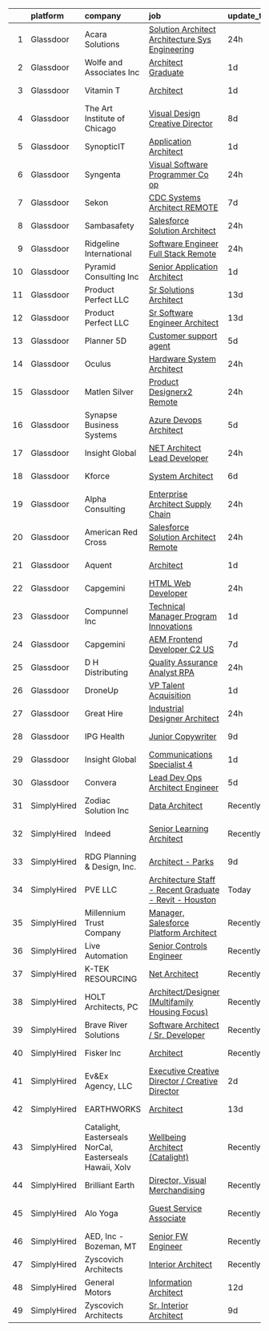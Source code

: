 

|    | platform    | company                                                 | job                                                                                                                                                                                                                                                                                                                                                                                                                                                                                                                                                                                                                                                                                                                                                                                                                                                                                                                                                                                                                                                                                                                                                                                                                                                                                                                                                                                                                                                           | update_time   | location                  |
|---:|:------------|:--------------------------------------------------------|:--------------------------------------------------------------------------------------------------------------------------------------------------------------------------------------------------------------------------------------------------------------------------------------------------------------------------------------------------------------------------------------------------------------------------------------------------------------------------------------------------------------------------------------------------------------------------------------------------------------------------------------------------------------------------------------------------------------------------------------------------------------------------------------------------------------------------------------------------------------------------------------------------------------------------------------------------------------------------------------------------------------------------------------------------------------------------------------------------------------------------------------------------------------------------------------------------------------------------------------------------------------------------------------------------------------------------------------------------------------------------------------------------------------------------------------------------------------|:--------------|:--------------------------|
|  1 | Glassdoor   | Acara Solutions                                         | [Solution Architect   Architecture Sys Engineering](https://www.glassdoor.com/partner/jobListing.htm?pos=112&ao=1110586&s=58&guid=000001831bf51624aca183a4340fc9da&src=GD_JOB_AD&t=SR&vt=w&ea=1&cs=1_a86fbc0c&cb=1662621390763&jobListingId=1008124511328&cpc=E773D000C9BC26FA&jrtk=3-0-1gcdva5ihk6fd801-1gcdva5j0gahi800-50841d0b109addda--6NYlbfkN0BQuJXpfawXtfhwzLerQhC04iCxGrelUvn_xttDeop7CMmG32gURwRxhPm_v2B23n7kRYV77jtXzj1BtkRO1h6FnP3g_cULDbVkOs_DbPRAT6n2HOowRT-4ddebQ0ZBkShoU98yHdtjshAhz-lrK3A7F27Fbf2Cn2vW1hy_2ECP5hln-QO4p0eBkNC_uT1RP3QqCHX33yjUVzyFKmO1tNtpdgHo7BJr_Fn7aCJsRCb9LPWIQ4MoxAn4cZ2TN_HZEZLcJTsYaAmJcKWA5UnNCB2phFZxudDz_sWdPmfRORpu1-2UjYiP2N4pxY9B7BsQjIhGdXkqA1uF4OQN7fs8mn7JJ8smfAV4UyOr-3xqfmSWee5ZsqYrFxkiO0564PgxszJtpN6VENlmaD41ywl3yXSgWlr5aEe_mHT6NjtvIbQBSJXmVEkgbytRszPUvlqKicf0t0b_NWbkVX4NNhXfOBaU_7G83NQ1_8IgOHzX2-S2gYV-A-oWs4HqFEqPwPS8zynG2TtEmk3227qFXn2CXIrFmD8E15mKiB0FeDW8pegGRaj-r0Eenl_s1N6Yig2pYL2448YcNFOwBX-REm7fOnLmLLM1ny1hESUbF-ls3dkcHSSoGu6UOOpidiMZQQh9dZ3Z1QR66maRID3ffhLx7wUVypLRnY25CC4mz34yrDfrJVheEzAzSVapFbp2X11h1xRiWeZ445qT872mj5Knj4jd5A5AhI2XwT9iUdCIyVrdM5rCv5idgND8z8u-pNWO9E8%3D)                                                                                                                                                                                                                                                                                                    | 24h           | Rockledge, FL             |
|  2 | Glassdoor   | Wolfe and Associates  Inc                               | [Architect Graduate](https://www.glassdoor.com/partner/jobListing.htm?pos=106&ao=1110586&s=58&guid=000001831bf51624aca183a4340fc9da&src=GD_JOB_AD&t=SR&vt=w&ea=1&cs=1_f25e8e15&cb=1662621390762&jobListingId=1008122110223&cpc=E04C949A9101C6A2&jrtk=3-0-1gcdva5ihk6fd801-1gcdva5j0gahi800-9a2d8be063e10eab--6NYlbfkN0DSuD1-i6yOw0A_spq0-wUw3pG4wGEpwghfMfT3FNG6r9av4v2MNC0Ecwcxp_prGNJXJCaZUQZWQsTpWn72rWNk7diq2XhfkdvSQfwFSet9Uj9AHUzgUOyciT9F_k_EmnaQYGMEpJKAvYa3RsTQ9_lhg9nCJZTY6f3pYCpvWBjhdTC59tZs28_n6iJ-UVxMx_0twtsJK5qvM_hsgfI5hfVlag5uUfpBEha8ZjynH5JClJIjFdhIgF3bvyhUBnLlB_Ifd0zDSovPXa6QMVKwzQGDaNvlyY_d6xMBH1QZDyGYd5zJTwGyQWAQGnbHk-fxvwt_olsP2Ootiys2xxB7M7ib_kEK-ZQyeLez9NeWYlqI6PPiY-6LQbp4MY6-kkoZGyDACvlYCH8hDE0adyrzDGmFPmECQeyDQRNT61J5fE2Hw8Ed4y-62rb6wC0-NCAKN2ZHMrmk2l34wApHa4Av00bURgthqLZAamYoPM9gCRwrJLDIv70NFWoOe1W7bHzcpRtrycmbSyV7noGV-9QPtBML-lFHlN3RbTT7a9Qk8vpKA9teAlhUfhhfL24ds9LahVY%3D)                                                                                                                                                                                                                                                                                                                                                                                                                                                                                                                                   | 1d            | Fort Wayne, IN            |
|  3 | Glassdoor   | Vitamin T                                               | [Architect](https://www.glassdoor.com/partner/jobListing.htm?pos=116&ao=1110586&s=58&guid=000001831bf51624aca183a4340fc9da&src=GD_JOB_AD&t=SR&vt=w&cs=1_6e42a5d4&cb=1662621390763&jobListingId=1008120825887&cpc=56C4EA4A1A191A49&jrtk=3-0-1gcdva5ihk6fd801-1gcdva5j0gahi800-0c2377cebf3259dd--6NYlbfkN0DMrcEu7yrtATojKJA7cEzGQ3FdRGWLh0CZQInL4ECGI6k5tN82kdM0cJmh4vC7GggUStPm-CgtdmTbC3fuF7kiU9OmQnMKYR0iF4FNAUyaCGxbtd0mAIsUjg0A8DQlKVrzrNXn1DElmp17CP-vUZHvOTR9DzepahtUzE_KzLzeGmMjN_Qzv2dvBvAExc9vsQaFzHWLhS2vZIZQXIFLr_dSCBxfOd3xIeH2gLi8fKo3WlST0mgPd0lxoftoAV2jarKOpWCaeppX1Vc_ugRi8TzgWnUesb3omw_p8kXnIH4serFoSrCm7UqLLWgc3P6HoHw_cuDKJOtDRn2MJ0egQvJ9cy-hwPABu98W5SW0LKIdVe4_4a99_fU4R27kD5clautGE-OnkNtyO6KcNgsrU_JRTU5P4xnDHZv7vvyIEcaA0xq86JgHzhA8pSbb84C1nMnoAJCtqe7bzgAIUupBxhzy1_muYFGkYgE8gPomEJKxdA%3D%3D)                                                                                                                                                                                                                                                                                                                                                                                                                                                                                                                                                                                                                                   | 1d            | Georgetown, TX            |
|  4 | Glassdoor   | The Art Institute of Chicago                            | [Visual Design Creative Director](https://www.glassdoor.com/partner/jobListing.htm?pos=125&ao=1136043&s=58&guid=000001831bf51624aca183a4340fc9da&src=GD_JOB_AD&t=SR&vt=w&cs=1_b57ac1b3&cb=1662621390764&jobListingId=1008104855828&jrtk=3-0-1gcdva5ihk6fd801-1gcdva5j0gahi800-c9320b7b2c8b9c76-)                                                                                                                                                                                                                                                                                                                                                                                                                                                                                                                                                                                                                                                                                                                                                                                                                                                                                                                                                                                                                                                                                                                                                              | 8d            | Chicago, IL               |
|  5 | Glassdoor   | SynopticIT                                              | [Application Architect](https://www.glassdoor.com/partner/jobListing.htm?pos=127&ao=1136043&s=58&guid=000001831bf51624aca183a4340fc9da&src=GD_JOB_AD&t=SR&vt=w&cs=1_3cc286c1&cb=1662621390764&jobListingId=1008120140939&jrtk=3-0-1gcdva5ihk6fd801-1gcdva5j0gahi800-728e1ac34fe93986-)                                                                                                                                                                                                                                                                                                                                                                                                                                                                                                                                                                                                                                                                                                                                                                                                                                                                                                                                                                                                                                                                                                                                                                        | 1d            | Remote                    |
|  6 | Glassdoor   | Syngenta                                                | [Visual Software Programmer Co op](https://www.glassdoor.com/partner/jobListing.htm?pos=120&ao=1136043&s=58&guid=000001831bf51624aca183a4340fc9da&src=GD_JOB_AD&t=SR&vt=w&cs=1_57a3b63b&cb=1662621390763&jobListingId=1008123593530&jrtk=3-0-1gcdva5ihk6fd801-1gcdva5j0gahi800-77615b1bdf0725fa-)                                                                                                                                                                                                                                                                                                                                                                                                                                                                                                                                                                                                                                                                                                                                                                                                                                                                                                                                                                                                                                                                                                                                                             | 24h           | Malta, IL                 |
|  7 | Glassdoor   | Sekon                                                   | [CDC Systems Architect   REMOTE](https://www.glassdoor.com/partner/jobListing.htm?pos=130&ao=1136043&s=58&guid=000001831bf51624aca183a4340fc9da&src=GD_JOB_AD&t=SR&vt=w&ea=1&cs=1_4c74d5fa&cb=1662621390764&jobListingId=1008106121780&jrtk=3-0-1gcdva5ihk6fd801-1gcdva5j0gahi800-e094db98233701cf-)                                                                                                                                                                                                                                                                                                                                                                                                                                                                                                                                                                                                                                                                                                                                                                                                                                                                                                                                                                                                                                                                                                                                                          | 7d            | Atlanta, GA               |
|  8 | Glassdoor   | Sambasafety                                             | [Salesforce Solution Architect](https://www.glassdoor.com/partner/jobListing.htm?pos=124&ao=1136043&s=58&guid=000001831bf51624aca183a4340fc9da&src=GD_JOB_AD&t=SR&vt=w&ea=1&cs=1_5453b8bb&cb=1662621390764&jobListingId=1008124901323&jrtk=3-0-1gcdva5ihk6fd801-1gcdva5j0gahi800-64c056d56f19c4cb-)                                                                                                                                                                                                                                                                                                                                                                                                                                                                                                                                                                                                                                                                                                                                                                                                                                                                                                                                                                                                                                                                                                                                                           | 24h           | Remote                    |
|  9 | Glassdoor   | Ridgeline International                                 | [Software Engineer   Full Stack   Remote](https://www.glassdoor.com/partner/jobListing.htm?pos=101&ao=1110586&s=58&guid=000001831bf51624aca183a4340fc9da&src=GD_JOB_AD&t=SR&vt=w&cs=1_3ccaaf0b&cb=1662621390761&jobListingId=1008123723694&cpc=F5D43257E3E73E36&jrtk=3-0-1gcdva5ihk6fd801-1gcdva5j0gahi800-177e1d75b62545c1--6NYlbfkN0ArXkdIDc8_TVpM7_N-f9gveeRhgB7S0jJydSp84ioa9qS0VgbyBB2j6Jbp5gHAz3Y4p6hi4BBy1acLkRNkGJAWCf842qkowSe9a87Y3B8GTK0xrhVuC93LBXOpsaGIiHj4uWywM0Z_vuZemBY18AV_fFzg2Ug6J05M9QkXYRooxa1NGMu2WAlsXINVINF7JBk4lPWu5ZfTrmYifrqwarHfp-vTt-2nGuwW17Kb53AJ4FwkyCM9PEO3ehHUasLQegHnKpoxdw_P-iF1VqPjWg5_Z-PF7Cbly5YygQMvG419VSUlvYXzKDkL46TZYUJBMydV-54XjOznO_097VXOk1an7jP8G0_s9zHcBScJq781rv2kEpy0abtzQS9CggpSU75YLr61RQCvYZCsix4xvrbVWbClN9m17bXLNZVEaf0PRaeG_zC4jMfMT4CwicfQknPlBmI_ifQLhOQxzZlSmOLoyLvgdbmWkKUucp_DYUwmjDK9XBJv-BDqBBkGGMetrhz1S8Hs8P5HDZo5NmlctspvMMJVRDIaGwRazfsghc5aSQr9XlhF3vjXKqNVAP8EZIJSzcA8zxWafg%3D%3D)                                                                                                                                                                                                                                                                                                                                                                                                                                                                                                     | 24h           | Remote                    |
| 10 | Glassdoor   | Pyramid Consulting  Inc                                 | [Senior Application Architect](https://www.glassdoor.com/partner/jobListing.htm?pos=117&ao=1110586&s=58&guid=000001831bf51624aca183a4340fc9da&src=GD_JOB_AD&t=SR&vt=w&ea=1&cs=1_de1cb38f&cb=1662621390763&jobListingId=1008120776625&cpc=56C4EA4A1A191A49&jrtk=3-0-1gcdva5ihk6fd801-1gcdva5j0gahi800-df2d126c223cd515--6NYlbfkN0Bjic9BpODao-m9BEup4myv2yv9o6hanv70kCRpjMjSDb0tRlE4H9I0NFhFwwd29vYcswX_4IbV4a-G50RULzFyv_zMosgMRCZlCHwviwwZL1BY4E9mv0FXg39fBgTwRErmMQDcr1K_hJX2F1W5eHkVdmc2I_0C7L4zUF8MfhajAt-JVeQaDoDHEtVbkvAkWntm0YPEICiiJEk8szzcCeGg_ZjneitGjqQVlCYQkzezr__RDcSIrYCWSn5630OBbvsuOupsELA75DJzSEpC_T6o5Ajrzcpz_jAn_sLyO88Y3RCh827I3gn2S2EOVhY8jDuwnMuJSq0ThTup8NXuZJpDWL0yQzs-iqciv6V3iRmhMoPP7Ugjlx09hBQoHlykS9TRG_eDppksp_DcFTm9q1EElUcxFhD3yYpoypKbc8Oj-QxqHNueO2Hb4Hvxyn7L-aGpRrCguNg912aM9rgTJNpaKpE30ES6b3tzky_FoJb2VDgJ3I4zT6RN3GZn5UouWqJs-OTyPkk_M3Xiw7l8vUPLLRDNn22hmTKL79bw6-yOi6X8j709w1_ncECwkY9OZh1rubePsRdkA_PCYsdrtCsM2zIiKzoeWvUjaIIlDHNaxIC71NfJzadwUxEMpXPndixNzZf_68cfj-RrjkUeUHsUeCbdEpcZu-EPLfgw8cwTnf_OyUl1RrYaLoa7zAj2-8E6HIoFq6qNN3yyICURBugtUCpTTxn23sok92QnuVSR8QcFTTiFSmYopAHm8ppiTM4qDq5q6b3vMMqXmpgUxhUQdHlPQCVV0NvxEY3OOTMmaPAr2lnAuZsIUl2jzxdVpQ9pAMNdjDJdHLCUnnC5zY7GZMO6xqWXde4Nk2sYDOFfowvKECaMV6vV5nIvuoqLgJMXBDQWSssgVjvL-8ngWGBmzxlcwVs7gKkhXeq2yKBfOK_rzIlwSs7G6eU41eAHIpfkZvx2Ms01CtrWO_Irj3McTLk84hg-RwP7aWW04GQbU-r9IJ_RjmL7Mqdf_vFLD1wUXfO0xmcH48mqCyPv0Nj4)                                       | 1d            | Houston, TX               |
| 11 | Glassdoor   | Product Perfect  LLC                                    | [Sr  Solutions Architect](https://www.glassdoor.com/partner/jobListing.htm?pos=103&ao=1110586&s=58&guid=000001831bf51624aca183a4340fc9da&src=GD_JOB_AD&t=SR&vt=w&ea=1&cs=1_c14118ab&cb=1662621390761&jobListingId=1008094626429&cpc=6BBECBC74F3AC36E&jrtk=3-0-1gcdva5ihk6fd801-1gcdva5j0gahi800-9f5ae63940be29bf--6NYlbfkN0D15n6ArZDILYzaLS17ey_l48sIunGxDTdWFb4-hqD_rs1VCzvJP1hPnzavKSYGClu0Mw-rTpcL4_jex_MMwadaJIjfL_KtkMIUu-pRQZ3zIGltPUEbmcbEQz3veeB7_CnD-gD86OAQa789AvbfrbnSwS7hYejA0RndUjBEPrP8Cv0P4izKctpUQSz6faXYnC_h9PQ_Q47B5u7DWJa4ufVUEIdtV_5fP8NZevT9ipbgP7q4Lo4rttx1DtqUKAeBTT7sCAgQj2Uhf-Feo3wwa2SEVb3hG3VUwrp8TuH0CtISghvBkQiVqXSHShrnVsMEUERW543qLfKq95-22rE18lCm4ItyfdqzGy0oB5CtioDMhMdHGYDQHa9lKseHkmBKw1dwq65NjOxKaFslubqWRePm6SuZcva2M6rLHdD410rDx8LUHGz1gpZDHOXGvrJIfhA2IhoNgdJJuNelz3PQwq0KEy5Heq5gpHUYQRm7WMSbZQxfgdrAhKX9uRZTzPuALJk%3D)                                                                                                                                                                                                                                                                                                                                                                                                                                                                                                                                                                                              | 13d           | Remote                    |
| 12 | Glassdoor   | Product Perfect  LLC                                    | [Sr  Software Engineer Architect](https://www.glassdoor.com/partner/jobListing.htm?pos=108&ao=1110586&s=58&guid=000001831bf51624aca183a4340fc9da&src=GD_JOB_AD&t=SR&vt=w&ea=1&cs=1_087b2c9e&cb=1662621390762&jobListingId=1008094622433&cpc=292036AD7E8A5303&jrtk=3-0-1gcdva5ihk6fd801-1gcdva5j0gahi800-3fb25c5708a5a3c2--6NYlbfkN0D15n6ArZDILYzaLS17ey_l48sIunGxDTdWFb4-hqD_rs1VCzvJP1hP3ziSaubas8Fld7seTOoOd5NKsygUQCb5NGUXXJr9e6wFq0A6E9Z7rMLhhwLm0ZRxHDgE6hQFdquygLb9Bx5QFDmlgvCE5Hp_qzNuSqjzLV3TBwF9dcGiOWoQx2TI8Zy2WrZU_9wTszil4dxu3IGgoIrhdLDEbNz2E_cacFUYwy4ReDU5xwGLnUfG5NvigLiI5iHE_hv87jBMGLBOn1K5KUQgtn1pjTAeXHX59NLLbneADz5kcekwFHRcvFsHEuIxD6LFk4KTPklXJ6QTVDXXCh0OhotLcv6b_o2TbG7V-mzCBBdfgvodTHzgMgEgglicvr4YQ3h72Y6YXnX3fF6Fq5QfTF0Oa_aMvKlQOXdN9GgnNv72k92F-Ugp_Rf-3nP9V72qtyMnbh7pF_Weh1DI-IJsRLu9kwGDxIdzOpKDslDyqTMFuN1SjYjgJ36vjW353qjlOfiTCCDMiRD6sqHVRQ%3D%3D)                                                                                                                                                                                                                                                                                                                                                                                                                                                                                                                                                                        | 13d           | Remote                    |
| 13 | Glassdoor   | Planner 5D                                              | [Customer support agent](https://www.glassdoor.com/partner/jobListing.htm?pos=122&ao=1136043&s=58&guid=000001831bf51624aca183a4340fc9da&src=GD_JOB_AD&t=SR&vt=w&ea=1&cs=1_765ea308&cb=1662621390764&jobListingId=1008113643849&jrtk=3-0-1gcdva5ihk6fd801-1gcdva5j0gahi800-38bb07b160b6d82b-)                                                                                                                                                                                                                                                                                                                                                                                                                                                                                                                                                                                                                                                                                                                                                                                                                                                                                                                                                                                                                                                                                                                                                                  | 5d            | Remote                    |
| 14 | Glassdoor   | Oculus                                                  | [Hardware System Architect](https://www.glassdoor.com/partner/jobListing.htm?pos=102&ao=1110586&s=58&guid=000001831bf51624aca183a4340fc9da&src=GD_JOB_AD&t=SR&vt=w&cs=1_ebd49e07&cb=1662621390761&jobListingId=1008123412388&cpc=44CD5376B8534B8F&jrtk=3-0-1gcdva5ihk6fd801-1gcdva5j0gahi800-7498725bb33a79b0--6NYlbfkN0DYl4UJW4r1Vl7FEn6T9F-rD9lpC-0oMJVSiWjK_MGUd8e8cHXcpv6KPyjLHZEfqkVogC66cl0Kf53iEY2NG-8uRKbmsk36Hu5eeb2lhUliVHhSeYP_GayDH4LTvHZhd2xkywMTopsgZq2sOQJP0gsQDbVPWH9qa-Wb8cpi9oQKib6biCR6QL89LsD_sTEf_DYV70bkQkk_vbkZGZa5HDSAPsccKFGOZlq4_JzbapbFM2nTtgy4N_xx4KCWDXAonhoJccDS46zPDXCzsPr3UFyk5OJSllyQ84xhzDfQacUpxUR3I76DCVCZc8WLE_4wkFVZucsMrjgqd8ze0w7m5Edm_0UoW4d17myZy817FyaMH7G1Ecgr75k7zUhZxnVjD_JKqsOfu2XgTZyOwN2AHdCJ3PItyYHYSwYSFEfE9lj0Kkluz3rlGs6BgKlz5GqaXbjCbuJtSo2_ex2Vh9JGCTJPPNcw_FeByOfpYmtz37OEC3PCmIMtigIesgmoIVEII4c2v7OiO4dtrIzvx75z7tr9N1of87-IW8BFFoHyjDkMHn6Kv8sULYv13JuW-RDLO6H7CjNQuHZsyXnyeOF4-fQV62n_lEi2_73OM9wcOzmB6L6oLcXgxmjUW6kJl1ZCMMlTmf-nuC0w7BHCg1QOzqftKZG9yn4YZagIu4hWj7xG_d2cFylWNJWt3Ys4J5yqZlEZ2efSaFb5fDjlgvKxAAplQ9UibAED_HaRGyLkwYjxw06C9TuIubYUUyX-1-CrcJew_4Pd8Q2x5Wgd52dQV9Sx573Unu7ok6SJJg6C_rVRRyg7UGjrmKB-MycgJazEUDjGPqJslyCgOD8QVzp2icGYm1l7Ti_llsek4-lkUGhuoUsaTkUO0fIb3al9z1btfGf2ax-cOODRf34GEF-O_tJJcwNhfNQYgN3UucE0awR8-UgqKnfWTo5mi2QpvFnybd__Nliafu_k6BJC8was2BKcp4kh1zOEQ_MGKNhO6RLuggK-naKYYowZKcs7BEeSdQIzG3qUn5p1QYSIeAonPkzISLk4Eq2JMkocJiU3UH1FnWabeW9ii73DtN5keca6wUQ%3D) | 24h           | Remote                    |
| 15 | Glassdoor   | Matlen Silver                                           | [Product Designerx2 Remote](https://www.glassdoor.com/partner/jobListing.htm?pos=119&ao=1110586&s=58&guid=000001831bf51624aca183a4340fc9da&src=GD_JOB_AD&t=SR&vt=w&ea=1&cs=1_7c932ce8&cb=1662621390764&jobListingId=1008123518466&cpc=AC285F3A3ECA6BB0&jrtk=3-0-1gcdva5ihk6fd801-1gcdva5j0gahi800-1b2677ba35a89db8--6NYlbfkN0ADTliTSg4K3aDxe8vkHVVj5ml6bx8ND6Ab8oliGx3AtQak9O875La2bFZ7Jqdg5u3YI2HS_eQ5PQL0WnG8XbninWLubs9JuYsPDEoMl67-tFs8QJVfz8as_ieDGzq1slJaRAEsP6sasAyMuVD0I5bxDmy75urc2nYyA6YyDnVRth1MMP9BBLXqabvfD7Sx_VkDJZHp0Pstja5Dd6E7nwENVaedQGnivoTHQK1_IGXrYuqzP7ifRYWZGJGwlQwjObcy2A5bfa1jSmatGAEIVGsATV5Cph_ZvefW9xpkbe_iy2-A8e-sj4CypE_jgKQ7hY88y2av9l2gbVCip_PrdrpBtTbE-QyoAzDDu9jvWo4ttKlVc29LIT9Um3hcfOXcJHk2A4Ol5sbIHn3fB5rrLhwfQAGHnxKAElscIRtHKPFETeMCJj51TSidoU8iDU81ZXQPDJSuweVuVETfMN2seKACFM1qx0Ue_g17AUX81nFP-w%3D%3D)                                                                                                                                                                                                                                                                                                                                                                                                                                                                                                                                                                                                              | 24h           | Charlotte, NC             |
| 16 | Glassdoor   | Synapse Business Systems                                | [Azure Devops Architect](https://www.glassdoor.com/partner/jobListing.htm?pos=126&ao=1136043&s=58&guid=000001831bf51624aca183a4340fc9da&src=GD_JOB_AD&t=SR&vt=w&ea=1&cs=1_d22d7ccc&cb=1662621390764&jobListingId=1008113979926&jrtk=3-0-1gcdva5ihk6fd801-1gcdva5j0gahi800-c03d9cccddb78c02-)                                                                                                                                                                                                                                                                                                                                                                                                                                                                                                                                                                                                                                                                                                                                                                                                                                                                                                                                                                                                                                                                                                                                                                  | 5d            | Remote                    |
| 17 | Glassdoor   | Insight Global                                          | [ NET Architect  Lead Developer ](https://www.glassdoor.com/partner/jobListing.htm?pos=118&ao=1110586&s=58&guid=000001831bf51624aca183a4340fc9da&src=GD_JOB_AD&t=SR&vt=w&cs=1_91028b67&cb=1662621390763&jobListingId=1008123300008&cpc=9DC6E4D8324653EE&jrtk=3-0-1gcdva5ihk6fd801-1gcdva5j0gahi800-6bd6d2996678dd0b--6NYlbfkN0BKkHZu3wF05EeDimN_p6sYpKCMArvwa95YdH7UpkaBCqc7l59Erwqcndx5JU9mG0R41O-JfhdO-6yCMf69ibeOII3NuIhs6wREhXwZ5Fqi2eClCehTNrIEhI9TT5UpiwD47kztMvTBrTLRb0g9H0Pb8fHNRRhYzeU6vRuAlz00UUsaIfIOCz13QTQ6fOOHR67Zcbnbhk4o2Wq6ZQ2I_UOhuXHQnCLNOsuekkWwlA23gblH24IMWwseNJwd6QAgWFPzZZU5KKfZT934u3Bm5_a-gQIdqJUAslikotudy6PtCj0qkw88cVT2s9Nj5dcJxWPJ77BLWc973aRQdmVVCW1eIzHuDjKktY31po-geJnENEuL57laO7EcdJwGuDtCcPRTJmAaLoSgmYfsbDJ0wT4frEU_q_n2DoyTBu_MX3H6xTS_qaxc8lnOfObFP8zVSMW7K4s7u5k8e19jHhZ-LqAP9cM5vkgbFYOTMKZW2tFnIkxzfji1N6gz)                                                                                                                                                                                                                                                                                                                                                                                                                                                                                                                                                                                                         | 24h           | Columbus, OH              |
| 18 | Glassdoor   | Kforce                                                  | [System Architect](https://www.glassdoor.com/partner/jobListing.htm?pos=113&ao=1110586&s=58&guid=000001831bf51624aca183a4340fc9da&src=GD_JOB_AD&t=SR&vt=w&cs=1_460ee40e&cb=1662621390763&jobListingId=1008111364195&cpc=D2F1DE17EE1F43B9&jrtk=3-0-1gcdva5ihk6fd801-1gcdva5j0gahi800-a0a6a5f736ae7566--6NYlbfkN0C5IatSLh_Ak1q39eQQoPIxD737RW9NeiYGvIRXkrLjEBkC4LI6KweFMaB7igpdWMn88HUMXPgZHmTN27H-e0aWvafJUzCp7mwcJPtxM2Nt2ktHqreD4tYOCh1dxcGJXN0iu_FlF-R5FKn21bMR18jgVaUpujaUQhwBa8ZMHTUkQQMGYHBvvDZhskXzXLRmqtmy2b_gzMKqCElV1REk9Fx7ov-vnzAkRYnxWXXnqpzJsN1ONZjhp0N1lOSXRxIXR5B4Xiwt35qYyMjMhfdHS1ZJoA_jBaif7b-7zJlWT-xdqFei9WndfHzUX4-blmjlOCrsdsTYvokuQ1J4Avt2s42K5xfSHM0Y9eNXpd639CcYoVmY1bYY3RUrReL0q-5P9i_OJUQ2yEFF9wnD2AX99zv_n4Jl11LPaFAZjT4QsJT12KG3-lhIhBmTZhx_doY_HX0bFe6l5a2_EH1fslMbWbTMEhAw3EVsUyFOXsCMdrmSBn6CTmR9EkKdsHHgAzI4AhnHOAhv7GxmeFTMV1eppTryPErHszrjEqCLCuJ4aI-zp_8-z02kthYVNm6-CH3ZqLAB3nMsx0XxjtnRs1706oWf8XVTt2dq2P91P2_LzBV3s5ahbpE7iQUVPuDIgeD1ka4%3D)                                                                                                                                                                                                                                                                                                                                                                                                                                                                          | 6d            | Anchorage, AK             |
| 19 | Glassdoor   | Alpha Consulting                                        | [Enterprise Architect   Supply Chain](https://www.glassdoor.com/partner/jobListing.htm?pos=110&ao=1110586&s=58&guid=000001831bf51624aca183a4340fc9da&src=GD_JOB_AD&t=SR&vt=w&ea=1&cs=1_5e275fb8&cb=1662621390763&jobListingId=1008123866594&cpc=59DEFF8D475298C3&jrtk=3-0-1gcdva5ihk6fd801-1gcdva5j0gahi800-0f2919c186b0221f--6NYlbfkN0CmztqN_51rcXXt1zGaqXL2SM702I5KuCok5O3lQmzZOFwxmpqFAedJIljPvkZxaoGJet6BYg172VNEkO850YfjkdFH9wybXtlst-4EeIegnps1cUml9eupLBDoVMzly7tM8XzcwjG7q4JzjlWb1Bfowr_I-sMe6H0YmSNgc0r-X3QVMYBo8kkLVW-WeiNqMjw60HnSOoxC5-4tqgHES-8-RJmkki7pG-0BbEFWQQEGSb98UXEkGo4a_DdBS8fI27lQu86J9cLGBUZhI52hxBTeT9mVhgXsN735U5CiPOS-du5_SYGMTRLatwZQN6tOVkhUjC0sUncDwegwerXUZkU6QaWBkof1tkleB663PF-q7lOL8XSHzxrOEjq5ZbsYplyUqsP-ORtvEwOtXS05kaIcrJwd2Kr3gSJMAH97Ri8XPF1lU6X1bBrnkZC_283qxjgyh7_jg4EInaVL8MrI2LZJN75f05UaHDGSr4ud-OiyZFZoq_PjDjUMpsxG_d_ShyVJylvmgasebQXTr4rMhsYO)                                                                                                                                                                                                                                                                                                                                                                                                                                                                                                                                                                | 24h           | Remote                    |
| 20 | Glassdoor   | American Red Cross                                      | [Salesforce Solution Architect   Remote](https://www.glassdoor.com/partner/jobListing.htm?pos=107&ao=1110586&s=58&guid=000001831bf51624aca183a4340fc9da&src=GD_JOB_AD&t=SR&vt=w&cs=1_aa4178bf&cb=1662621390762&jobListingId=1008123704548&cpc=3DB599BF2F4828F0&jrtk=3-0-1gcdva5ihk6fd801-1gcdva5j0gahi800-85eeadf2f5be3ea7--6NYlbfkN0AuExZ2i9P02DWeZMwYxDgkaAj33Y503-fFXTHnMcc7qgxBA64-gIH2hsnHKd6HV9ErCfMjetjZYl8s2SI6CoKUji5uVKe9X2HAk4svJ4VOOzRzAa9-yVJKv-00NX9pXk7saKisOCUJce5TvE5y22rNg1aJFpEfoZxipCmKWBjR1QbThzGy1K1I8VrOEOkQU5CTYiX2XUxF0VW_Nrjd9_1PGXjXZxLlucNstARHbIFkUPzGbhgJ2ZHpd2j9UqT7cHRaozuE2lmX7n9BhuFXUfzhtfhHW9ebB8GFGNPBJAq5EBX5da--u1B1_91-wQVZfuEN9e59zZho9AgnxGLG-TwojbVEZEDb6TDENWjSwo2PdGj8Nj7wPj35CTeImcyRoJe4TJYts5owZ97Cu26mlPapa3Kh6K--xtIznDHW5Y2lSIWdOzvPo0XD69lVY3VMRvleJBRe9G2JOKlzAnBjiwXBiPkiIwtue4TiZnFw0JqSMOb3Gveb8z9N4fBOHYRX38D53el92XxwiIOGsnc0c-0x5cIfqY9gOf0%3D)                                                                                                                                                                                                                                                                                                                                                                                                                                                                                                                                                    | 24h           | Washington, DC            |
| 21 | Glassdoor   | Aquent                                                  | [Architect](https://www.glassdoor.com/partner/jobListing.htm?pos=111&ao=1110586&s=58&guid=000001831bf51624aca183a4340fc9da&src=GD_JOB_AD&t=SR&vt=w&cs=1_b2d1aa36&cb=1662621390763&jobListingId=1008121287505&cpc=0C139D4CAD5A6DB2&jrtk=3-0-1gcdva5ihk6fd801-1gcdva5j0gahi800-c08565c1a271bb3b--6NYlbfkN0DMrcEu7yrtATojKJA7cEzGQ3FdRGWLh0CZQInL4ECGI9gD0Wolx9R2v-Aex0-GK06a35smEamgRpwGw9qrPiLMaTsRAu83ORwMPSkRyreN6bR5NERdnhdR8Slhg75j8x-66ePUNfkNmhO5Xsbd1exCxQcZKp3UkMkTYaIbGFJvCpTcxKCDee3ZtBDEAuA5A3nSqbaA5W5NTroNsHWh-7kTiqcySij7IsWltbkOKtxNbPN3QDCxs9vuDcJHHra-0OJsod5XaeqdJPN8ZR3VYL5Bv1CLkhz2aPRVgG7Xh41dtksUL-EQ2yg1oXTTs-ByjcqOll5i1O3GfhLM85I-L9vOyVFi6vl4X6V0csyV9G_8ypDFrPs8hFrnSb2NFEYS1hvUbLzF6ThH2_0hgZQxJgkSXgJ8uUrug3xKGoIuRBkdUogADXQGGI3dFwvkzRzpW1zkJ8DhOcczWA%3D%3D)                                                                                                                                                                                                                                                                                                                                                                                                                                                                                                                                                                                                                                                                   | 1d            | Georgetown, KY            |
| 22 | Glassdoor   | Capgemini                                               | [HTML Web Developer](https://www.glassdoor.com/partner/jobListing.htm?pos=121&ao=1136043&s=58&guid=000001831bf51624aca183a4340fc9da&src=GD_JOB_AD&t=SR&vt=w&cs=1_f5ce457c&cb=1662621390764&jobListingId=1008124687023&jrtk=3-0-1gcdva5ihk6fd801-1gcdva5j0gahi800-3d197cbce23bd1fb-)                                                                                                                                                                                                                                                                                                                                                                                                                                                                                                                                                                                                                                                                                                                                                                                                                                                                                                                                                                                                                                                                                                                                                                           | 24h           | New York, NY              |
| 23 | Glassdoor   | Compunnel Inc                                           | [Technical Manager  Program Innovations](https://www.glassdoor.com/partner/jobListing.htm?pos=115&ao=1110586&s=58&guid=000001831bf51624aca183a4340fc9da&src=GD_JOB_AD&t=SR&vt=w&ea=1&cs=1_b9f2c405&cb=1662621390763&jobListingId=1008121304127&cpc=1160948BCBA38B5B&jrtk=3-0-1gcdva5ihk6fd801-1gcdva5j0gahi800-23b73960602cdc62--6NYlbfkN0DU7hgtDhmC-fI0i-N7DqaBmluWfFdS70gHoSazL13xmUkuPgQA02Vnl5B3602sT_rxRmRz5-Ullp2nxc12Pb2cqhlDJrIqbK5F1NCQ3NlzfRRxhgWI3Nbl-ohgnfNEjcK4Hp9O1bc_RiAqXqvAW2keUjfBRxVWcmNXFtPsJEej2CYnMDDp0DVkdH_t2nI3y7EtV6d_Z8RiYFuJnvust6YWXJPrJJ0X-SSbf-XW5ify7OJaTR1c5TCN5p5TcIm2AwOjYHPVDFus3fXEYFzj-am4b-dx_q0752FYgCCWps5X9DfFNWRWj7qpiFMX4WGD1Y4Eox_QPuGsf-ZapmlQrqAjOmxflLLc6XAGhsX2coj21hgptZgUcLIRmIYY4P3nHqqXaD9uFPS_5RXxVlRzrfpGxTY9ewOUNRVBqNm0sPLwNmgqNA2r5kgBP-fPcvGL4N10R9tAAFZeChDzYUa3JaJfFENmnSCNDRQcR8JD_VF_b5S-Wm9IeAlbUr8zsa3KvFyJMzow8AabaQ%3D%3D)                                                                                                                                                                                                                                                                                                                                                                                                                                                                                                                                                                 | 1d            | Remote                    |
| 24 | Glassdoor   | Capgemini                                               | [AEM Frontend Developer C2 US](https://www.glassdoor.com/partner/jobListing.htm?pos=128&ao=1136043&s=58&guid=000001831bf51624aca183a4340fc9da&src=GD_JOB_AD&t=SR&vt=w&cs=1_af800b3a&cb=1662621390764&jobListingId=1008107539467&jrtk=3-0-1gcdva5ihk6fd801-1gcdva5j0gahi800-c802446a1fb73b34-)                                                                                                                                                                                                                                                                                                                                                                                                                                                                                                                                                                                                                                                                                                                                                                                                                                                                                                                                                                                                                                                                                                                                                                 | 7d            | New York, NY              |
| 25 | Glassdoor   | D H Distributing                                        | [Quality Assurance Analyst  RPA](https://www.glassdoor.com/partner/jobListing.htm?pos=104&ao=1110586&s=58&guid=000001831bf51624aca183a4340fc9da&src=GD_JOB_AD&t=SR&vt=w&ea=1&cs=1_f3d420ac&cb=1662621390762&jobListingId=1008123616885&cpc=48B9F4758953335C&jrtk=3-0-1gcdva5ihk6fd801-1gcdva5j0gahi800-ee8b3c5bdcd04252--6NYlbfkN0ARtxYwSCC-PaJACJCdw-dYTbUBmXGqzKaAT_nYGkHf8y4mvq87qE0OOpt3qyIjGHY0B-2Rql3Ck2xiHwc8R7Cr1V7j7jr2zAxx7_H4HHGfh-NbOdDnGZR4ZjU_Dn-zHNn45RADKR_kf-xmRFJHo6kHdI8L_MkL5YD0w2c9rwpGSPl7xRTvd1N4jwSg1-mMn2ux-0G55chk1w4fG50-LT1VBlQmp3mX-GRbVB3PH6S2otpo5O-laihxdIGoz75XeQFaWkKPh15MNdRjFQX5cbOOCDFRFWBMuL_5jZR0A1oLtm1hxuW62KYppsqL8eIqmhNxEH1NN-GhfYX0DnM4H3YCBklmrbX-rej80wrT338NeB1D3W8pp5zWbbZgL3Auq1jzRhusztZlae46cbhO5Uk3CG4EetznNRF2iDqKFD3-76bUVal_49GJrTWTjm-17b44UwR41EYtO2Qtg_a2nBX16jQCtJaYfmgZ6gtD8I4OfPF8lyhF127vQBdtqWyRcKSdpLa2uf3wsA%3D%3D)                                                                                                                                                                                                                                                                                                                                                                                                                                                                                                                                                                         | 24h           | Remote                    |
| 26 | Glassdoor   | DroneUp                                                 | [VP  Talent Acquisition](https://www.glassdoor.com/partner/jobListing.htm?pos=123&ao=1136043&s=58&guid=000001831bf51624aca183a4340fc9da&src=GD_JOB_AD&t=SR&vt=w&cs=1_2b4ae908&cb=1662621390764&jobListingId=1008121430272&jrtk=3-0-1gcdva5ihk6fd801-1gcdva5j0gahi800-4d3269eb49102cc3-)                                                                                                                                                                                                                                                                                                                                                                                                                                                                                                                                                                                                                                                                                                                                                                                                                                                                                                                                                                                                                                                                                                                                                                       | 1d            | Remote                    |
| 27 | Glassdoor   | Great Hire                                              | [Industrial Designer Architect](https://www.glassdoor.com/partner/jobListing.htm?pos=109&ao=1110586&s=58&guid=000001831bf51624aca183a4340fc9da&src=GD_JOB_AD&t=SR&vt=w&ea=1&cs=1_834e770c&cb=1662621390763&jobListingId=1008123770230&cpc=C3517E2410EFB392&jrtk=3-0-1gcdva5ihk6fd801-1gcdva5j0gahi800-b1e5d6a81396f0b8--6NYlbfkN0Bt2hgDVSIa4CSYcLNTYbEN7-Z8YABd2ltvHvSzLBLyoR2Dk2SMsoDSTlaoyDQZ1Fl__ZMcwnsFhfqsvI6nc_SylJgPiF1wGru4S06HcPJzEf5ZIlx15EqXQxJWFelO2h0lzci_SSpMNXR-F-6AKxZURDbVfowsrfRuR-aMgHnI1aTTThi2UcyHNPbH3j-dF5dbCMDro4Agrl2Ft3j7xrDuMExGQc1SIIKNFM2my0yJUc1eNb_BEsqIxV2VZusyhlfL36GxCXMqmmbbR5RPSjJb1lvc5_W1EG-lLWGnbg1uAMk-aJ-OKExBwu5aWQQ7F7APwAWmLI8-PMPQchqpb6ALA5o2NGVvjLIFs3kNXn3rlYH1_N31Botpz36ypJN1AcS_s5e5PQaqI2fFZU-DXqk6VFAgkEyXO5baHd9-B0kUAIOKc7wdMlG7pz61dx2hjQcVecCBN7rGmwBmeaXNEycSWYFRHI16KhtPI0Jcwj0xMLkKU8Vqyi3_ggouNIdCWFnAPmHLGFmUuvBlKIAE5AeO)                                                                                                                                                                                                                                                                                                                                                                                                                                                                                                                                                                      | 24h           | Indiana                   |
| 28 | Glassdoor   | IPG Health                                              | [Junior Copywriter](https://www.glassdoor.com/partner/jobListing.htm?pos=129&ao=1136043&s=58&guid=000001831bf51624aca183a4340fc9da&src=GD_JOB_AD&t=SR&vt=w&cs=1_e50b6c88&cb=1662621390764&jobListingId=1008102264078&jrtk=3-0-1gcdva5ihk6fd801-1gcdva5j0gahi800-75e252967a583146-)                                                                                                                                                                                                                                                                                                                                                                                                                                                                                                                                                                                                                                                                                                                                                                                                                                                                                                                                                                                                                                                                                                                                                                            | 9d            | New York, NY              |
| 29 | Glassdoor   | Insight Global                                          | [Communications Specialist 4](https://www.glassdoor.com/partner/jobListing.htm?pos=114&ao=1110586&s=58&guid=000001831bf51624aca183a4340fc9da&src=GD_JOB_AD&t=SR&vt=w&cs=1_818acb41&cb=1662621390763&jobListingId=1008121793639&cpc=5EFBB0462F9C6B7A&jrtk=3-0-1gcdva5ihk6fd801-1gcdva5j0gahi800-7313863f42eb35a2--6NYlbfkN0BKkHZu3wF05EeDimN_p6sYpKCMArvwa95YdH7UpkaBCqc7l59Erwqcl-ZxWPl_M-nq54veY6r_nVZXRMwRqyWLTgeYvQAoLjVQqc0FzyrHMi4dxTDdMIflmA0aLwG6B8LHc_4AeTR7iGfa2vW_8DgIPbmnCetbA100gU6KJEi_YaQZjng0uP31eMqkKkwbqGiczKL5FCFCMn0mTAokKKtve4xXxGPTez1DdluzzBpDAoHbGZruMk86HEizVCPaXkagHU5Wogr2BrxYktYAxiuRYrj_9xR1wIDbxnz-DILHGwG2Nj0Mv2pGTeUJTY5yBgFy9WZDU6-fEv8d8wRj8zNRrbQF3z4lDnnLTB1D42pxtHyyY-KNGhephvTREF_bw_i62xkukysBZ3P9ogzoAmW5n_Fa_iypD79WRGXuGr7cJrE4UyysMYklBNiRRUQfKh9yCeuBnjFkayUBWL63yf3zPHJMAt1OAiSzr6J83wFFQoIVK1ncesy7)                                                                                                                                                                                                                                                                                                                                                                                                                                                                                                                                                                                                             | 1d            | Redmond, WA               |
| 30 | Glassdoor   | Convera                                                 | [Lead Dev Ops Architect Engineer](https://www.glassdoor.com/partner/jobListing.htm?pos=105&ao=1110586&s=58&guid=000001831bf51624aca183a4340fc9da&src=GD_JOB_AD&t=SR&vt=w&ea=1&cs=1_8caf9c0a&cb=1662621390762&jobListingId=1008114438030&cpc=45DC3EB807283E85&jrtk=3-0-1gcdva5ihk6fd801-1gcdva5j0gahi800-e6b6827efacde138--6NYlbfkN0D4haB4vwYn-UBdYBAtKYg96U4ykCohL1kTbcvmrxnqQlYwkKKinqkyUGaUBiNX42xa4KF8JLw3p4cSnDAxIDt3SZL-CIdsFGZbXurVBHh_RojEOPtxEI87vLKNvb-qXKskJc2yZ9_y2E9Xj9OkDJ7FdwJhxEZgT_F7H4nLCRJ8opfosHF4foGU1SKTUS0mZyotpLCpw_O4ykTcOTUGIZk2__PnFT1wiMGF8JXB3V9kr7QWyXMfbnG5PoP7kOP4gApvZZpkDOS0Ya4sOdNSESpOkdeRGKqXM7l4ZO1i7p0KN4EsFU8dVmxQjTwR3KFS7l0O8SHn-WEg8INA1fFbEWEN3uXxkA_TqGrlrxLwsq1u4tqhyJf9cB14M6QF2gZ2gpsZqeEOSTxzgk9jVlANC35kSgGKOsE0LombQgFXk8KRht-88bqf4_KV9h6cTQVVWuOwmZwTs0KgWv1GuXLQV31Aa2vI3m9z5ELmpRjAjMMxsmJ4ACkuJNULODGSBs592T0%3D)                                                                                                                                                                                                                                                                                                                                                                                                                                                                                                                                                                                      | 5d            | Remote                    |
| 31 | SimplyHired | Zodiac Solution Inc                                     | [Data Architect](https://www.simplyhired.com/job/NXVDcThytrVLVXZFM_98mLOOYngAnOas5zcPhtqFNMHAfGSWCNsnVw?q=visual+architect)                                                                                                                                                                                                                                                                                                                                                                                                                                                                                                                                                                                                                                                                                                                                                                                                                                                                                                                                                                                                                                                                                                                                                                                                                                                                                                                                   | Recently      | Sunnyvale, CA             |
| 32 | SimplyHired | Indeed                                                  | [Senior Learning Architect](https://www.simplyhired.com/job/admr-5BQZt60gboSnKQ5MpmFN6WG_uKVO1E9xtXoyzsNvQ6t2B3Odw?q=visual+architect)                                                                                                                                                                                                                                                                                                                                                                                                                                                                                                                                                                                                                                                                                                                                                                                                                                                                                                                                                                                                                                                                                                                                                                                                                                                                                                                        | Recently      | United States +1 location |
| 33 | SimplyHired | RDG Planning & Design, Inc.                             | [Architect - Parks](https://www.simplyhired.com/job/cWWcV2b9WAzsHVsMROSeEi9F6Im_EJ2CNxevORsId5IQOYq8h6yoDw?q=visual+architect)                                                                                                                                                                                                                                                                                                                                                                                                                                                                                                                                                                                                                                                                                                                                                                                                                                                                                                                                                                                                                                                                                                                                                                                                                                                                                                                                | 9d            | United States             |
| 34 | SimplyHired | PVE LLC                                                 | [Architecture Staff - Recent Graduate - Revit - Houston](https://www.simplyhired.com/job/NfCZZtF2gpFYhG0aOfWZEBFs5HNujIOE6w1RTYdPBLDmYZ8dlMbWSg?q=visual+architect)                                                                                                                                                                                                                                                                                                                                                                                                                                                                                                                                                                                                                                                                                                                                                                                                                                                                                                                                                                                                                                                                                                                                                                                                                                                                                           | Today         | Houston, TX               |
| 35 | SimplyHired | Millennium Trust Company                                | [Manager, Salesforce Platform Architect](https://www.simplyhired.com/job/muFam6rVYw4SbY4HC4xQWgQDICbSNDszIa2tb3MUo0PbwqbSk92MWw?q=visual+architect)                                                                                                                                                                                                                                                                                                                                                                                                                                                                                                                                                                                                                                                                                                                                                                                                                                                                                                                                                                                                                                                                                                                                                                                                                                                                                                           | Recently      | Oak Brook, IL             |
| 36 | SimplyHired | Live Automation                                         | [Senior Controls Engineer](https://www.simplyhired.com/job/RW14UB_EyNKnBbNLLS6sL8dYUfm0abMroNBUZBTObsw_iwMt8wEAiA?q=visual+architect)                                                                                                                                                                                                                                                                                                                                                                                                                                                                                                                                                                                                                                                                                                                                                                                                                                                                                                                                                                                                                                                                                                                                                                                                                                                                                                                         | Recently      | Sterling, MA              |
| 37 | SimplyHired | K-TEK RESOURCING                                        | [Net Architect](https://www.simplyhired.com/job/1uPQilAX3V-479ff1scEi3qUbgvzFtHzO4sMIn54SywYJQnMJ_kr7w?q=visual+architect)                                                                                                                                                                                                                                                                                                                                                                                                                                                                                                                                                                                                                                                                                                                                                                                                                                                                                                                                                                                                                                                                                                                                                                                                                                                                                                                                    | Recently      | Remote                    |
| 38 | SimplyHired | HOLT Architects, PC                                     | [Architect/Designer (Multifamily Housing Focus)](https://www.simplyhired.com/job/92bW0UnSpt1rI5H5iEb4suCHxkhTd4NDV5LeC1mIONK5QO3V8lm1Sg?q=visual+architect)                                                                                                                                                                                                                                                                                                                                                                                                                                                                                                                                                                                                                                                                                                                                                                                                                                                                                                                                                                                                                                                                                                                                                                                                                                                                                                   | Recently      | Syracuse, NY              |
| 39 | SimplyHired | Brave River Solutions                                   | [Software Architect / Sr. Developer](https://www.simplyhired.com/job/GoDTEn55g589R9KC5aWOkbWZDoY-1JM-C4KDqP-3C2VVBiHTAgTmhQ?q=visual+architect)                                                                                                                                                                                                                                                                                                                                                                                                                                                                                                                                                                                                                                                                                                                                                                                                                                                                                                                                                                                                                                                                                                                                                                                                                                                                                                               | Recently      | Warwick, RI               |
| 40 | SimplyHired | Fisker Inc                                              | [Architect](https://www.simplyhired.com/job/-m34RhjuhBn3OekZ9Xkulj8_VE3ood5zfp8OXdt50SW7Z-z0I8bx9w?q=visual+architect)                                                                                                                                                                                                                                                                                                                                                                                                                                                                                                                                                                                                                                                                                                                                                                                                                                                                                                                                                                                                                                                                                                                                                                                                                                                                                                                                        | Recently      | Manhattan Beach, CA       |
| 41 | SimplyHired | Ev&Ex Agency, LLC                                       | [Executive Creative Director / Creative Director](https://www.simplyhired.com/job/uobZ6xiSGn9TjRfAZyuowrIm5d4FTqol79nMQRnU5WHhjHLnGpgYlw?q=visual+architect)                                                                                                                                                                                                                                                                                                                                                                                                                                                                                                                                                                                                                                                                                                                                                                                                                                                                                                                                                                                                                                                                                                                                                                                                                                                                                                  | 2d            | Remote                    |
| 42 | SimplyHired | EARTHWORKS                                              | [Architect](https://www.simplyhired.com/job/SscMNnyJrh4Mge09lubaIOZ8IUvxKd8cXFqFRb2w0oXlZx_PbzjM2g?q=visual+architect)                                                                                                                                                                                                                                                                                                                                                                                                                                                                                                                                                                                                                                                                                                                                                                                                                                                                                                                                                                                                                                                                                                                                                                                                                                                                                                                                        | 13d           | Murrells Inlet, SC        |
| 43 | SimplyHired | Catalight, Easterseals NorCal, Easterseals Hawaii, Xolv | [Wellbeing Architect (Catalight)](https://www.simplyhired.com/job/yzLMm5uuTPn8tHQa6vstvq2Q_O27HCABuAFrEW3s3a66vOk_yoHAwA?q=visual+architect)                                                                                                                                                                                                                                                                                                                                                                                                                                                                                                                                                                                                                                                                                                                                                                                                                                                                                                                                                                                                                                                                                                                                                                                                                                                                                                                  | Recently      | Remote                    |
| 44 | SimplyHired | Brilliant Earth                                         | [Director, Visual Merchandising](https://www.simplyhired.com/job/qZKATVKE7IINjojd--7BDyXlR9ULgXNMFa7Nkw-N7uSj01zqPijnhw?q=visual+architect)                                                                                                                                                                                                                                                                                                                                                                                                                                                                                                                                                                                                                                                                                                                                                                                                                                                                                                                                                                                                                                                                                                                                                                                                                                                                                                                   | Recently      | Remote                    |
| 45 | SimplyHired | Alo Yoga                                                | [Guest Service Associate](https://www.simplyhired.com/job/urIQQLc7yzh2gMeUPVAsI01fA0kWvwe1piX0sepDmUTiCzmlmALm3g?q=visual+architect)                                                                                                                                                                                                                                                                                                                                                                                                                                                                                                                                                                                                                                                                                                                                                                                                                                                                                                                                                                                                                                                                                                                                                                                                                                                                                                                          | Recently      | San Jose, CA +2 locations |
| 46 | SimplyHired | AED, Inc - Bozeman, MT                                  | [Senior FW Engineer](https://www.simplyhired.com/job/zINmUZXgScoXXgS_gyiF3t60esMGL8VWIM8nJ8Kv2CvxPHXAK-fHew?q=visual+architect)                                                                                                                                                                                                                                                                                                                                                                                                                                                                                                                                                                                                                                                                                                                                                                                                                                                                                                                                                                                                                                                                                                                                                                                                                                                                                                                               | Recently      | Bozeman, MT               |
| 47 | SimplyHired | Zyscovich Architects                                    | [Interior Architect](https://www.simplyhired.com/job/fPq0a74f62KrmUrpqkOMhukZfNylin9CSbwuJuu7iArIlRLTTLaAbA?q=visual+architect)                                                                                                                                                                                                                                                                                                                                                                                                                                                                                                                                                                                                                                                                                                                                                                                                                                                                                                                                                                                                                                                                                                                                                                                                                                                                                                                               | Recently      | Tampa, FL                 |
| 48 | SimplyHired | General Motors                                          | [Information Architect](https://www.simplyhired.com/job/HBmLbfY362E4sih6kmn_fDTyEQFwwJ_06WxhrTWwMIQepMMIU17mqw?q=visual+architect)                                                                                                                                                                                                                                                                                                                                                                                                                                                                                                                                                                                                                                                                                                                                                                                                                                                                                                                                                                                                                                                                                                                                                                                                                                                                                                                            | 12d           | Remote                    |
| 49 | SimplyHired | Zyscovich Architects                                    | [Sr. Interior Architect](https://www.simplyhired.com/job/W6DBMb1APQOvsp7ZbtrBjOJI8LSW0cB2O-9Fwoymvrv3rxt8FBYaAQ?q=visual+architect)                                                                                                                                                                                                                                                                                                                                                                                                                                                                                                                                                                                                                                                                                                                                                                                                                                                                                                                                                                                                                                                                                                                                                                                                                                                                                                                           | 9d            | Miami, FL                 |